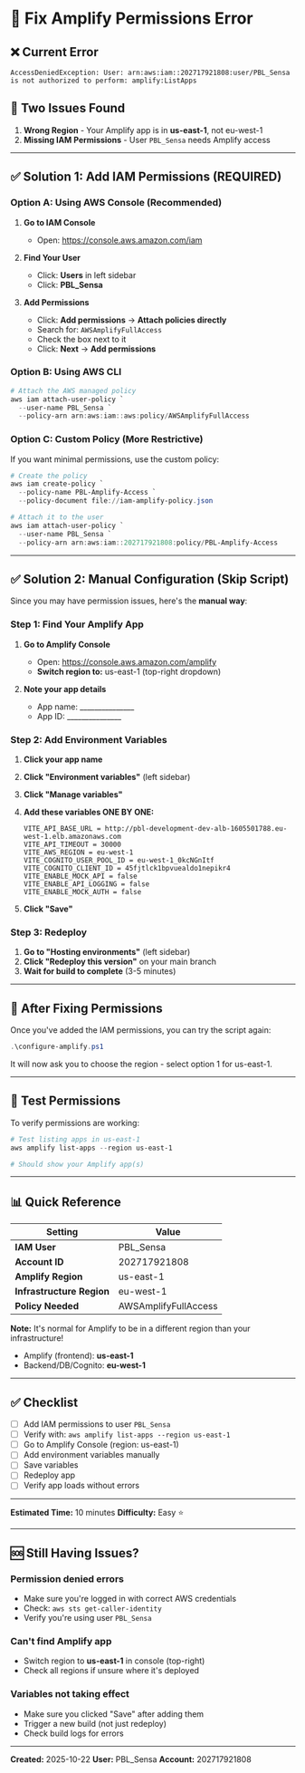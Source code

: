 # 🔐 Fix Amplify Permissions Error

## ❌ Current Error

```
AccessDeniedException: User: arn:aws:iam::202717921808:user/PBL_Sensa 
is not authorized to perform: amplify:ListApps
```

## 🎯 Two Issues Found

1. **Wrong Region** - Your Amplify app is in **us-east-1**, not eu-west-1
2. **Missing IAM Permissions** - User `PBL_Sensa` needs Amplify access

---

## ✅ Solution 1: Add IAM Permissions (REQUIRED)

### Option A: Using AWS Console (Recommended)

1. **Go to IAM Console**
   - Open: https://console.aws.amazon.com/iam
   
2. **Find Your User**
   - Click: **Users** in left sidebar
   - Click: **PBL_Sensa**
   
3. **Add Permissions**
   - Click: **Add permissions** → **Attach policies directly**
   - Search for: `AWSAmplifyFullAccess`
   - Check the box next to it
   - Click: **Next** → **Add permissions**

### Option B: Using AWS CLI

```powershell
# Attach the AWS managed policy
aws iam attach-user-policy `
  --user-name PBL_Sensa `
  --policy-arn arn:aws:iam::aws:policy/AWSAmplifyFullAccess
```

### Option C: Custom Policy (More Restrictive)

If you want minimal permissions, use the custom policy:

```powershell
# Create the policy
aws iam create-policy `
  --policy-name PBL-Amplify-Access `
  --policy-document file://iam-amplify-policy.json

# Attach it to the user
aws iam attach-user-policy `
  --user-name PBL_Sensa `
  --policy-arn arn:aws:iam::202717921808:policy/PBL-Amplify-Access
```

---

## ✅ Solution 2: Manual Configuration (Skip Script)

Since you may have permission issues, here's the **manual way**:

### Step 1: Find Your Amplify App

1. **Go to Amplify Console**
   - Open: https://console.aws.amazon.com/amplify
   - **Switch region to:** us-east-1 (top-right dropdown)
   
2. **Note your app details**
   - App name: _______________
   - App ID: _______________

### Step 2: Add Environment Variables

1. **Click your app name**

2. **Click "Environment variables"** (left sidebar)

3. **Click "Manage variables"**

4. **Add these variables ONE BY ONE:**

   ```
   VITE_API_BASE_URL = http://pbl-development-dev-alb-1605501788.eu-west-1.elb.amazonaws.com
   VITE_API_TIMEOUT = 30000
   VITE_AWS_REGION = eu-west-1
   VITE_COGNITO_USER_POOL_ID = eu-west-1_0kcNGnItf
   VITE_COGNITO_CLIENT_ID = 45fjtlck1bpvuealdo1nepikr4
   VITE_ENABLE_MOCK_API = false
   VITE_ENABLE_API_LOGGING = false
   VITE_ENABLE_MOCK_AUTH = false
   ```

5. **Click "Save"**

### Step 3: Redeploy

1. **Go to "Hosting environments"** (left sidebar)
2. **Click "Redeploy this version"** on your main branch
3. **Wait for build to complete** (3-5 minutes)

---

## 🔄 After Fixing Permissions

Once you've added the IAM permissions, you can try the script again:

```powershell
.\configure-amplify.ps1
```

It will now ask you to choose the region - select option 1 for us-east-1.

---

## 🧪 Test Permissions

To verify permissions are working:

```powershell
# Test listing apps in us-east-1
aws amplify list-apps --region us-east-1

# Should show your Amplify app(s)
```

---

## 📊 Quick Reference

| Setting | Value |
|---------|-------|
| **IAM User** | PBL_Sensa |
| **Account ID** | 202717921808 |
| **Amplify Region** | us-east-1 |
| **Infrastructure Region** | eu-west-1 |
| **Policy Needed** | AWSAmplifyFullAccess |

**Note:** It's normal for Amplify to be in a different region than your infrastructure!
- Amplify (frontend): **us-east-1**
- Backend/DB/Cognito: **eu-west-1**

---

## ✅ Checklist

- [ ] Add IAM permissions to user `PBL_Sensa`
- [ ] Verify with: `aws amplify list-apps --region us-east-1`
- [ ] Go to Amplify Console (region: us-east-1)
- [ ] Add environment variables manually
- [ ] Save variables
- [ ] Redeploy app
- [ ] Verify app loads without errors

---

**Estimated Time:** 10 minutes
**Difficulty:** Easy ⭐

---

## 🆘 Still Having Issues?

### Permission denied errors
- Make sure you're logged in with correct AWS credentials
- Check: `aws sts get-caller-identity`
- Verify you're using user `PBL_Sensa`

### Can't find Amplify app
- Switch region to **us-east-1** in console (top-right)
- Check all regions if unsure where it's deployed

### Variables not taking effect
- Make sure you clicked "Save" after adding them
- Trigger a new build (not just redeploy)
- Check build logs for errors

---

**Created:** 2025-10-22
**User:** PBL_Sensa
**Account:** 202717921808
